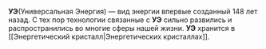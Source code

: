 **УЭ**(Универсальная Энергия) — вид энергии впервые созданный 148 лет назад. С тех пор технологии связанные с **УЭ** сильно развились и распространились во многие сферы нашей жизни. **УЭ** хранится в [[Энергетический кристалл|Энергетических кристаллах]].